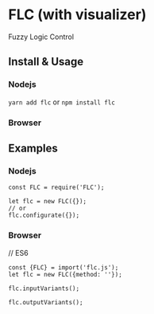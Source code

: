 # FLC (with visualizer)
 Fuzzy Logic Control

## Install & Usage
### Nodejs

`yarn add flc`
or `npm install flc`


### Browser

## Examples
### Nodejs
```
const FLC = require('FLC');

let flc = new FLC({});
// or
flc.configurate({});

```

### Browser

// ES6
```
const {FLC} = import('flc.js');
let flc = new FLC({method: ''});

flc.inputVariants();

flc.outputVariants();

```


